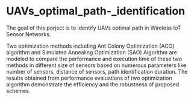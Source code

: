 # UAVs_optimal_path-_identification

The goal of this porject is to identify UAVs optimal path in Wireless IoT Sensor Networks.

Two optimization methods including Ant Colony Optimization (ACO) algorithm and Simulated Annealing Optimization (SAO) 
Algorithm are modeled to compare the performance and execution time of these two methods in different size of sensors 
based on numerous parameters like number of sensors, distance of sensors, path identification duration. The results
obtained from performance evaluations of two optimization algorithm demonstrate the efficiency and the robustness of 
proposed schemes.
